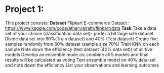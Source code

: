 # Project 1: 
This project consists:
**Dataset**
Flipkart E-commerce Dataset : https://www.kaggle.com/code/atharvjairath/flipkart/data
**Task**
Take a data set of your choice (classification data set)- prefer a bit large size dataset.
Divide data set into 60%(Train dataset) and 40% (Test dataset) Create five samples randomly from 60% dataset (sample size 70%)
Train KNN on each sample
Note down the efficiency (test dataset (40% data set)) of all five models
Develop an ensemble mode as: combine all 5 models and final results will be calculated as voting
Test ensemble model on 40% data-set and note down the efficiency
List your observations and learning outcomes
